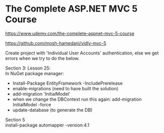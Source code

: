 # The Complete ASP.NET MVC 5 Course

https://www.udemy.com/the-complete-aspnet-mvc-5-course

https://github.com/mosh-hamedani/vidly-mvc-5

Create project with 'Individual User Accounts' authentication, else we get errors
when we try to do the below.

Section 3: Lesson 25: <br>
In NuGet package manager: <br>
- Install-Package EntityFramework -IncludePrerelease
- enable-migrations (need to have built the solution)
- add-migration 'InitialModel'
- when we change the DBContext run this again: add-migration InitialModel -force
- update-database (to generate the DB)

Section 5 <br>
install-package automapper -version:4.1
